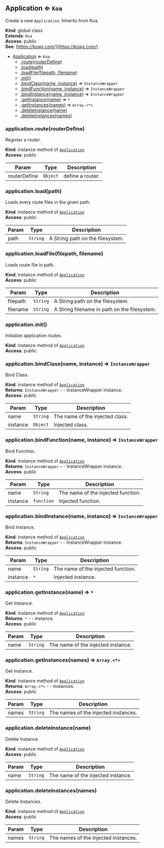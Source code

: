 <a name="Application"></a>

## Application ⇐ <code>Koa</code>
Create a new `Application`.Inherits from Koa.

**Kind**: global class  
**Extends**: <code>Koa</code>  
**Access**: public  
**See**: [https://koajs.com/](https://koajs.com/)  

* [Application](#Application) ⇐ <code>Koa</code>
    * [.route(routerDefine)](#Application+route)
    * [.load(path)](#Application+load)
    * [.loadFile(filepath, filename)](#Application+loadFile)
    * [.init()](#Application+init)
    * [.bindClass(name, instance)](#Application+bindClass) ⇒ <code>InstanceWrapper</code>
    * [.bindFunction(name, instance)](#Application+bindFunction) ⇒ <code>InstanceWrapper</code>
    * [.bindInstance(name, instance)](#Application+bindInstance) ⇒ <code>InstanceWrapper</code>
    * [.getInstance(name)](#Application+getInstance) ⇒ <code>\*</code>
    * [.getInstances(names)](#Application+getInstances) ⇒ <code>Array.&lt;\*&gt;</code>
    * [.deleteInstance(name)](#Application+deleteInstance)
    * [.deleteInstances(names)](#Application+deleteInstances)

<a name="Application+route"></a>

### application.route(routerDefine)
Register a router.

**Kind**: instance method of [<code>Application</code>](#Application)  
**Access**: public  

| Param | Type | Description |
| --- | --- | --- |
| routerDefine | <code>Object</code> | define a router. |

<a name="Application+load"></a>

### application.load(path)
Loads every route files in the given path.

**Kind**: instance method of [<code>Application</code>](#Application)  
**Access**: public  

| Param | Type | Description |
| --- | --- | --- |
| path | <code>String</code> | A String path on the filesystem. |

<a name="Application+loadFile"></a>

### application.loadFile(filepath, filename)
Loads route file in path.

**Kind**: instance method of [<code>Application</code>](#Application)  
**Access**: public  

| Param | Type | Description |
| --- | --- | --- |
| filepath | <code>String</code> | A String path on the filesystem. |
| filename | <code>String</code> | A String filename in path on the filesystem. |

<a name="Application+init"></a>

### application.init()
Initialize application routes.

**Kind**: instance method of [<code>Application</code>](#Application)  
**Access**: public  
<a name="Application+bindClass"></a>

### application.bindClass(name, instance) ⇒ <code>InstanceWrapper</code>
Bind Class.

**Kind**: instance method of [<code>Application</code>](#Application)  
**Returns**: <code>InstanceWrapper</code> - - InstanceWrapper instance.  
**Access**: public  

| Param | Type | Description |
| --- | --- | --- |
| name | <code>String</code> | The name of the injected class. |
| instance | <code>Object</code> | Injected class. |

<a name="Application+bindFunction"></a>

### application.bindFunction(name, instance) ⇒ <code>InstanceWrapper</code>
Bind Function.

**Kind**: instance method of [<code>Application</code>](#Application)  
**Returns**: <code>InstanceWrapper</code> - - InstanceWrapper instance.  
**Access**: public  

| Param | Type | Description |
| --- | --- | --- |
| name | <code>String</code> | The name of the injected function. |
| instance | <code>function</code> | Injected function. |

<a name="Application+bindInstance"></a>

### application.bindInstance(name, instance) ⇒ <code>InstanceWrapper</code>
Bind Instance.

**Kind**: instance method of [<code>Application</code>](#Application)  
**Returns**: <code>InstanceWrapper</code> - - InstanceWrapper instance.  
**Access**: public  

| Param | Type | Description |
| --- | --- | --- |
| name | <code>String</code> | The name of the injected function. |
| instance | <code>\*</code> | Injected instance. |

<a name="Application+getInstance"></a>

### application.getInstance(name) ⇒ <code>\*</code>
Get Instance.

**Kind**: instance method of [<code>Application</code>](#Application)  
**Returns**: <code>\*</code> - - instance.  
**Access**: public  

| Param | Type | Description |
| --- | --- | --- |
| name | <code>String</code> | The name of the injected instance. |

<a name="Application+getInstances"></a>

### application.getInstances(names) ⇒ <code>Array.&lt;\*&gt;</code>
Get Instance.

**Kind**: instance method of [<code>Application</code>](#Application)  
**Returns**: <code>Array.&lt;\*&gt;</code> - - instances.  
**Access**: public  

| Param | Type | Description |
| --- | --- | --- |
| names | <code>String</code> | The names of the injected instances. |

<a name="Application+deleteInstance"></a>

### application.deleteInstance(name)
Delete Instance.

**Kind**: instance method of [<code>Application</code>](#Application)  
**Access**: public  

| Param | Type | Description |
| --- | --- | --- |
| name | <code>String</code> | The name of the injected instance. |

<a name="Application+deleteInstances"></a>

### application.deleteInstances(names)
Delete Instances.

**Kind**: instance method of [<code>Application</code>](#Application)  
**Access**: public  

| Param | Type | Description |
| --- | --- | --- |
| names | <code>String</code> | The names of the injected instances. |


